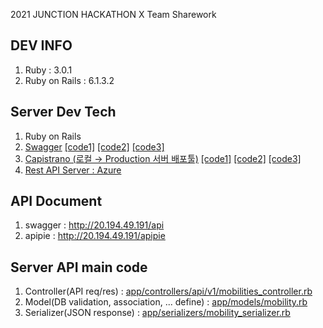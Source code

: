 2021 JUNCTION HACKATHON X Team Sharework

## DEV INFO
1. Ruby : 3.0.1
2. Ruby on Rails : 6.1.3.2

## Server Dev Tech
1. Ruby on Rails
2. [Swagger](https://swagger.io/) [[code1]](/lib/tasks/api_document.rake) [[code2]](/config/routes.rb) [[code3]](/app/controllers/swagger_api_controller.rb)
4. [Capistrano (로컬 → Production 서버 배포툴)](https://github.com/capistrano/capistrano) [[code1]](/config/deploy.rb) [[code2]](/config/deploy/production.rb) [[code3]](/config/server_init/init_system.sh)
5. [Rest API Server : Azure](https://azure.microsoft.com/)

## API Document
1. swagger : http://20.194.49.191/api
2. apipie : http://20.194.49.191/apipie

## Server API main code
1. Controller(API req/res) : [app/controllers/api/v1/mobilities_controller.rb](/app/controllers/api/v1/mobilities_controller.rb)
2. Model(DB validation, association, ... define) : [app/models/mobility.rb](/app/models/mobility.rb)
3. Serializer(JSON response) : [app/serializers/mobility_serializer.rb](/app/serializers/mobility_serializer.rb)
